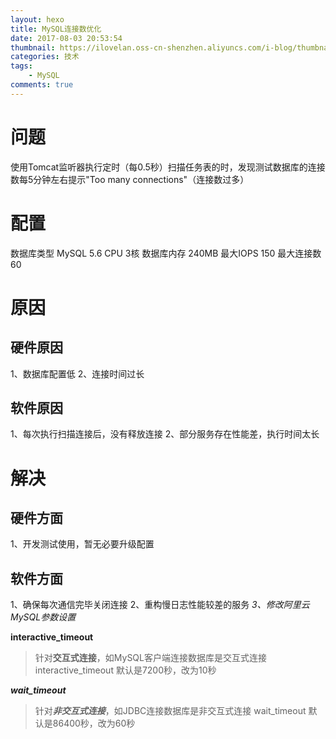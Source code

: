 ```yaml
---
layout: hexo
title: MySQL连接数优化
date: 2017-08-03 20:53:54
thumbnail: https://ilovelan.oss-cn-shenzhen.aliyuncs.com/i-blog/thumbnail/2017/2017-08-03.png
categories: 技术
tags: 
    - MySQL
comments: true
---
```


# 问题

使用Tomcat监听器执行定时（每0.5秒）扫描任务表的时，发现测试数据库的连接数每5分钟左右提示"Too many connections"（连接数过多）

# 配置

数据库类型 MySQL 5.6
CPU 3核
数据库内存 240MB
最大IOPS 150
最大连接数 60

# 原因
## 硬件原因

1、数据库配置低
2、连接时间过长

## 软件原因

1、每次执行扫描连接后，没有释放连接
2、部分服务存在性能差，执行时间太长

# 解决

## 硬件方面
1、开发测试使用，暂无必要升级配置

## 软件方面
1、确保每次通信完毕关闭连接
2、重构慢日志性能较差的服务
_3、修改阿里云MySQL参数设置_

**interactive_timeout**

> 针对**交互式连接**，如MySQL客户端连接数据库是交互式连接
> interactive_timeout 默认是7200秒，改为10秒

***wait_timeout***

> 针对***非交互式连接***，如JDBC连接数据库是非交互式连接
> wait_timeout 默认是86400秒，改为60秒
